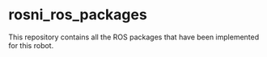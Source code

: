 # rosni_ros_packages
This repository contains all the ROS packages that have been implemented for this robot.
